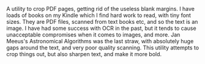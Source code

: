 A utility to crop PDF pages, getting rid of the useless blank margins.  I have loads of books on my Kindle which I find hard work to read, with tiny font sizes.  They are PDF files, scanned from text books etc, and so the text is an image.  I have had some success with OCR in the past, but it tends to cause unacceptable compromises when it comes to images, and more.  Jan Meeus's Astronomical Algorithms was the last straw, with absolutely huge gaps around the text, and very poor quality scanning.  This utility attempts to crop things out, but also sharpen text, and make it more bold.  
